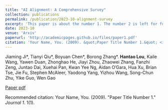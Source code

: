 ```yaml
---
title: "AI Alignment: A Comprehensive Survey"
collection: publications
permalink: /publication/2023-10-alignment-survey
excerpt: 'This paper is about the number 1. The number 2 is left for future work.'
date: 2023-10
venue: 'Arxiv'
paperurl: 'http://academicpages.github.io/files/paper1.pdf'
citation: 'Your Name, You. (2009). &quot;Paper Title Number 1.&quot; <i>Journal 1</i>. 1(1).'
---
```

Jiaming Ji\*, Tianyi Qiu\*, Boyuan Chen\*, Borong Zhang\*. **Hantao Lou**, Kaile Wang, Yawen Duan, Zhonghao He, Jiayi Zhou, Zhaowei Zhang, Fanzhi Zeng, Juntao Dai, Xuehai Pan, Kwan Yee Ng, Aidan O’Gara, Hua Xu, Brian Tse, Jie Fu, Stephen McAleer, Yaodong Yang, Yizhou Wang, Song-Chun Zhu, Yike Guo, Wen Gao

[Paper pdf](https://arxiv.org/pdf/2310.19852.pdf)

Recommended citation: Your Name, You. (2009). "Paper Title Number 1." <i>Journal 1</i>. 1(1).